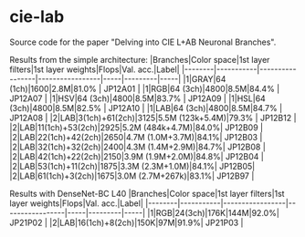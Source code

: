 # cie-lab
Source code for the paper "Delving into CIE L+AB Neuronal Branches".

Results from the simple architecture:
|Branches|Color space|1st layer filters|1st layer weights|Flops|Val. acc.|Label|
|--------|-----------|-----------------|-----------------|-----|---------|-----|
|1|GRAY|64 (1ch)|1600|2.8M|81.0\% | JP12A01 |
|1|RGB|64 (3ch)|4800|8.5M|84.4\% | JP12A07 |
|1|HSV|64 (3ch)|4800|8.5M|83.7\% | JP12A09 |
|1|HSL|64 (3ch)|4800|8.5M|82.5\% | JP12A10 |
|1|LAB|64 (3ch)|4800|8.5M|84.7\% | JP12A08 |
|2|LAB|3(1ch)+61(2ch)|3125|5.5M (123k+5.4M)|79.3\% | JP12B12 |
|2|LAB|11(1ch)+53(2ch)|2925|5.2M (484k+4.7M)|84.0\%| JP12B09 |
|2|LAB|22(1ch)+42(2ch)|2650|4.7M (1.0M+3.7M)|84.1\%| JP12B03 |
|2|LAB|32(1ch)+32(2ch)|2400|4.3M (1.4M+2.9M)|84.7\%| JP12B08 |
|2|LAB|42(1ch)+22(2ch)|2150|3.9M (1.9M+2.0M)|84.8\%| JP12B04 |
|2|LAB|53(1ch)+11(2ch)|1875|3.3M (2.3M+1.0M)|84.1\%| JP12B05|
|2|LAB|61(1ch)+3(2ch)|1675|3.0M (2.7M+267k)|83.1\%| JP12B97 |


Results with DenseNet-BC L40
|Branches|Color space|1st layer filters|1st layer weights|Flops|Val. acc.|Label|
|--------|-----------|-----------------|-----------------|-----|---------|-----|
|1|RGB|24(3ch)|176K|144M|92.0\%| JP21P02 |
|2|LAB|16(1ch)+8(2ch)|150K|97M|91.9\%| JP21P03 |

